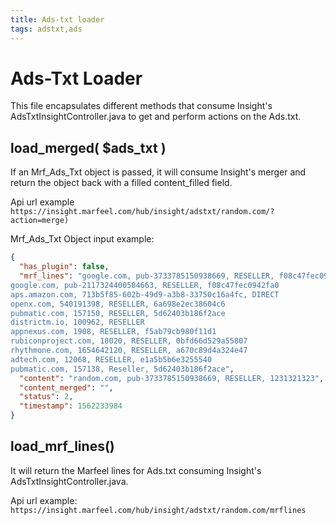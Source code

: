 ```yaml
---
title: Ads-txt loader
tags: adstxt,ads
---
```

# Ads-Txt Loader

This file encapsulates different methods that consume Insight's AdsTxtInsightController.java to get
and perform actions on the Ads.txt.

## load_merged( $ads_txt )

If an Mrf_Ads_Txt object is passed, it will consume Insight's merger and return the object back with
a filled content_filled field.

Api url example `https://insight.marfeel.com/hub/insight/adstxt/random.com/?action=merge)`

Mrf_Ads_Txt Object input example:

```json
{
  "has_plugin": false,
  "mrf_lines": "google.com, pub-3733785150938669, RESELLER, f08c47fec0942fa0
google.com, pub-2117324400584663, RESELLER, f08c47fec0942fa0
aps.amazon.com, 713b5f85-602b-49d9-a3b8-33750c16a4fc, DIRECT
openx.com, 540191398, RESELLER, 6a698e2ec38604c6
pubmatic.com, 157150, RESELLER, 5d62403b186f2ace
districtm.io, 100962, RESELLER
appnexus.com, 1908, RESELLER, f5ab79cb980f11d1
rubiconproject.com, 18020, RESELLER, 0bfd66d529a55807
rhythmone.com, 1654642120, RESELLER, a670c89d4a324e47
adtech.com, 12068, RESELLER, e1a5b5b6e3255540
pubmatic.com, 157138, Reseller, 5d62403b186f2ace",
  "content": "random.com, pub-3733785150938669, RESELLER, 1231321323",
  "content_merged": "",
  "status": 2,
  "timestamp": 1562233984
}
```

## load_mrf_lines()

It will return the Marfeel lines for Ads.txt consuming Insight's AdsTxtInsightController.java.

Api url example:
`https://insight.marfeel.com/hub/insight/adstxt/random.com/mrflines`
